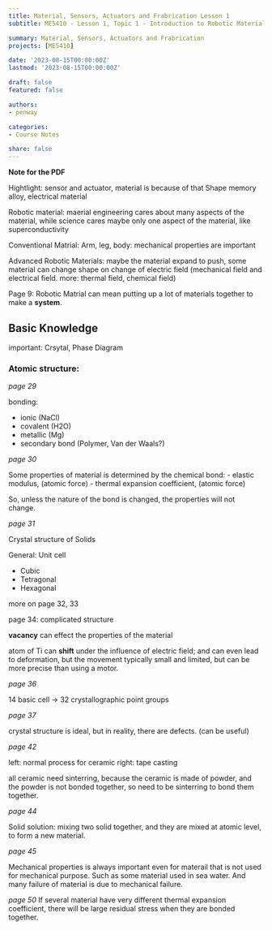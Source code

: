 ```yaml
---
title: Material, Sensors, Actuators and Frabrication Lesson 1
subtitle: ME5410 - Lesson 1, Topic 1 - Introduction to Robotic Materials

summary: Material, Sensors, Actuators and Frabrication
projects: [ME5410]

date: '2023-08-15T00:00:00Z'
lastmod: '2023-08-15T00:00:00Z'

draft: false
featured: false

authors:
- penway

categories:
- Course Notes

share: false
---
```


**Note for the PDF**

Hightlight: sensor and actuator, material is because of that
Shape memory alloy, electrical material

Robotic material: maerial engineering cares about many aspects of the material, while science cares maybe only one aspect of the material, like superconductivity

Conventional Matrial: Arm, leg, body: mechanical properties are important

Advanced Robotic Materials:
maybe the material expand to push, 
some material can change shape on change of electric field (mechanical field and electrical field. more: thermal field, chemical field)

Page 9: Robotic Matrial can mean putting up a lot of materials together to make a **system**.

## Basic Knowledge
important: Crsytal, Phase Diagram

### Atomic structure: 

*page 29*

bonding:
- ionic (NaCl)
- covalent (H2O)
- metallic (Mg)
- secondary bond (Polymer, Van der Waals?)

*page 30*

Some properties of material is determined by the chemical bond: 
    - elastic modulus, (atomic force)
    - thermal expansion coefficient, (atomic force)

So, unless the nature of the bond is changed, the properties will not change.

*page 31*

Crystal structure of Solids

General: Unit cell
- Cubic
- Tetragonal
- Hexagonal

more on page 32, 33

page 34: complicated structure

**vacancy** can effect the properties of the material

atom of Ti can **shift** under the influence of electric field; and can even lead to deformation, but the movement typically small and limited, but can be more precise than using a motor.


*page 36*

14 basic cell -> 32 crystallographic point groups

*page 37*

crystal structure is ideal, but in reality, there are defects.
(can be useful)

*page 42*

left: normal process for ceramic
right: tape casting

all ceramic need sinterring, because the ceramic is made of powder, and the powder is not bonded together, so need to be sinterring to bond them together.

*page 44*

Solid solution: mixing two solid together, and they are mixed at atomic level, to form a new material.

*page 45*

Mechanical properties is always important even for materail that is not used for mechanical purpose. Such as some material used in sea water. And many failure of material is due to mechanical failure.

*page 50*
If several material have very different thermal expansion coefficient, there will be large residual stress when they are bonded together.
